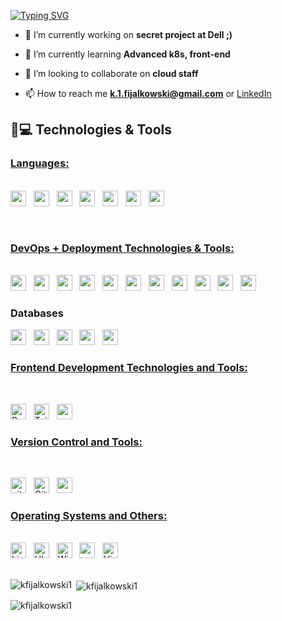 [![Typing SVG](https://readme-typing-svg.herokuapp.com?duration=6500&color=777777&background=00000000&width=500&height=120&lines=++Hello!+I'm+Krzysztof+Fijalkowski+🙂)](https://git.io/typing-svg)

- 🔭 I’m currently working on **secret project at Dell ;)**

- 🌱 I’m currently learning **Advanced k8s, front-end**

- 👯 I’m looking to collaborate on **cloud staff**

- 📫 How to reach me **k.1.fijalkowski@gmail.com** or <a href="https://linkedin.com/in/https://www.linkedin.com/in/krzysztof-fija%c5%82kowski-02a231118/" target="blank">LinkedIn</a>

</p>

## 🚀💻 Technologies & Tools

### <u> Languages: </u>

<br>
<span><img src="https://img.shields.io/badge/Python-FFD43B?style=for-the-badge&logo=python&logoColor=blue" height="25" /></span>
&nbsp;
<span><img src="https://img.shields.io/badge/Java-ED8B00?style=for-the-badge&logo=java&logoColor=white" height="25" /></span>
&nbsp;
<span><img src="https://img.shields.io/badge/Go-00ADD8?style=for-the-badge&logo=go&logoColor=white" height="25" /></span>
&nbsp;
<span><img src="https://img.shields.io/badge/C%2B%2B-00599C?style=for-the-badge&logo=c%2B%2B&logoColor=white" height="25" /></span>
&nbsp;
<span><img src="https://img.shields.io/badge/C-00599C?style=for-the-badge&logo=c&logoColor=white" height="25" /></span>
&nbsp;
<span><img src="https://img.shields.io/badge/PLSQL-F80000?style=for-the-badge&logo=oracle&logoColor=black" height="25" /></span>
&nbsp;
<span><img src="https://img.shields.io/badge/Haskell-5D4F85?style=for-the-badge&logo=haskell&logoColor=white" height="25" /></span>

&nbsp;
<br>

### <u> DevOps + Deployment Technologies & Tools: </u>

<br>
<span><img src="https://img.shields.io/badge/Kubernetes-3069DE?style=for-the-badge&logo=kubernetes&logoColor=white" height="25"/> </a></span>
&nbsp;
<span><img src="https://img.shields.io/badge/Docker-2CA5E0?style=for-the-badge&logo=docker&logoColor=white"  height="25" /></span>
&nbsp;
<span><img src="https://img.shields.io/badge/Azure_DevOps-0078D7?style=for-the-badge&logo=azure-devops&logoColor=white"  height="25"/> </a></span>
&nbsp;
<span><img src="https://img.shields.io/badge/Shell_Script-121011?style=for-the-badge&logo=gnu-bash&logoColor=white" height="25" /></span>
&nbsp;
<span><img src="https://img.shields.io/badge/GitHub_Actions-2088FF?style=for-the-badge&logo=github-actions&logoColor=white" height="25" /></span>
&nbsp;
<span><img src="https://img.shields.io/badge/Jenkins-49728B?style=for-the-badge&logo=jenkins&logoColor=white" height="25" /></span>
&nbsp;
<span><img src="https://img.shields.io/badge/Netlify-00C7B7?style=for-the-badge&logo=netlify&logoColor=white" height="25" /></span>
&nbsp;
<span><img src="https://img.shields.io/badge/Vercel-000000?style=for-the-badge&logo=vercel&logoColor=white" height="25" /></span>
&nbsp;
<span><img src="https://img.shields.io/badge/fastapi-109989?style=for-the-badge&logo=FASTAPI&logoColor=white" height="25" /></span>
&nbsp;
<span><img src="https://img.shields.io/badge/Postman-FF6C37?style=for-the-badge&logo=Postman&logoColor=white" height="25" /></span>
&nbsp;
<span><img src="https://img.shields.io/badge/rabbitmq-%23FF6600.svg?&style=for-the-badge&logo=rabbitmq&logoColor=white" height="25" /></span>
&nbsp;

### Databases
<span><img src="https://img.shields.io/badge/PostgreSQL-316192?style=for-the-badge&logo=postgresql&logoColor=white" height="25" /></span>
&nbsp;
<span><img src="https://img.shields.io/badge/Supabase-181818?style=for-the-badge&logo=supabase&logoColor=white" height="25" /></span>
&nbsp;
<span><img src="https://img.shields.io/badge/Elastic_Search-005571?style=for-the-badge&logo=elasticsearch&logoColor=white" height="25" /></span>
&nbsp;
<span><img src="https://img.shields.io/badge/Oracle-F80000?style=for-the-badge&logo=Oracle&logoColor=white" height="25" /></span>
&nbsp;
<span><img src="https://img.shields.io/badge/redis-CC0000.svg?&style=for-the-badge&logo=redis&logoColor=white" height="25" /></span>
&nbsp;


### <u> Frontend Development Technologies and Tools: </u>

<br>

<span><img src="https://img.shields.io/badge/React-20232A?style=for-the-badge&logo=react&logoColor=61DAFB" alt="ReactJS logo" title="ReactJS" height="25" /></span>
&nbsp;
<span><img src="https://img.shields.io/badge/Tailwind_CSS-38B2AC?style=for-the-badge&logo=tailwind-css&logoColor=white" alt="TailwindCSS logo" title="TailwindCSS" height="25" /></span>
&nbsp;
<span><img src="https://img.shields.io/badge/JavaScript-323330?style=for-the-badge&logo=javascript&logoColor=F7DF1E" height="25" /></span>
&nbsp;




### <u> Version Control and Tools:</u>

<br>

<span><img src="https://img.shields.io/badge/GIT-E44C30?style=for-the-badge&logo=git&logoColor=white" alt="git logo" title="Git" height="25" /></span>
&nbsp;
<span><img src="https://img.shields.io/badge/GitHub-100000?style=for-the-badge&logo=github&logoColor=white" alt="Github logo" title="Github" height="25" /></span>
&nbsp;
<span><img src="https://img.shields.io/badge/GitLab-330F63?style=for-the-badge&logo=gitlab&logoColor=white" height="25" /></span>
&nbsp;

### <u> Operating Systems and Others:</u>

<br>

<span>
<img src = "https://img.shields.io/badge/Linux-FCC624?style=for-the-badge&logo=linux&logoColor=black" alt="Linux Logo"  title="Linux" height="25"/>
</span>
&nbsp;
<span>
<img src = "https://img.shields.io/badge/Ubuntu-E95420?style=for-the-badge&logo=ubuntu&logoColor=white" alt="Ubuntu Logo"  title="Ubuntu" height="25"/>
</span>
&nbsp;
<span>
<img src = "https://img.shields.io/badge/Windows-0078D6?style=for-the-badge&logo=windows&logoColor=white" alt="Windows Logo"  title="Windows" height="25"/>
</span>
&nbsp;
<span><img src="https://img.shields.io/badge/IntelliJIDEA-000000.svg?style=for-the-badge&logo=intellij-idea&logoColor=white" height="25" /></span>
&nbsp;
<span><img src="https://img.shields.io/badge/VSCode-0078D4?style=for-the-badge&logo=visual%20studio%20code&logoColor=white" alt="Visual Studio Code logo" title="Visual Studio Code" height="25" /></span>
&nbsp;


<br>
<br>

<p><img align="left" src="https://github-readme-stats.vercel.app/api/top-langs?username=kfijalkowski1&show_icons=true&locale=en&layout=compact" alt="kfijalkowski1" /></p>

<p>&nbsp;<img align="center" src="https://github-readme-stats.vercel.app/api?username=kfijalkowski1&show_icons=true&locale=en" alt="kfijalkowski1" /></p>

<p><img align="center" src="https://github-readme-streak-stats.herokuapp.com/?user=kfijalkowski1&" alt="kfijalkowski1" /></p>
